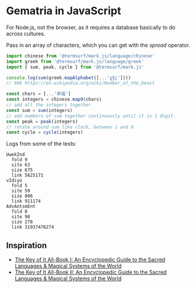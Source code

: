 
# Gematria in JavaScript

For Node.js, not the browser, as it requires a database basically to do across cultures.

Pass in an array of characters, which you can get with the _spread_ operator.

```js
import chinese from '@termsurf/mark.js/language/chinese'
import greek from '@termsurf/mark.js/language/greek'
import { sum, peak, cycle } from '@termsurf/mark.js'

console.log(sum(greek.mapAlphabet([...'χξϛ'])))
// 666 https://en.wikipedia.org/wiki/Number_of_the_beast

const chars = [...'幸福']
const integers = chinese.map9(chars)
// add all the integers together
const sum = sum(integers)
// add numbers of sum together continuously until it is 1 digit.
const peak = peak(integers)
// rotate around sum like clock, between 1 and 9.
const cycle = cycle(integers)
```

Logs from some of the tests:

```
UwekInd
  fold 9
  site 63
  size 675
  link 5625171
vIdiyo
  fold 5
  site 59
  size 806
  link 911174
AdvAntsmEnt
  fold 8
  site 98
  size 278
  link 31937476274
```

## Inspiration

- [The Key of It All-Book I: An Encyclopedic Guide to the Sacred Languages & Magical Systems of the World](https://www.amazon.com/Key-All-Book-Encyclopedic-Languages-Llewellyns/dp/0875423183)
- [The Key of It All-Book II: An Encyclopedic Guide to the Sacred Languages & Magical Systems of the World](https://www.amazon.com/Key-All-Encyclopedic-Languages-Mysteries/dp/0875423795)
